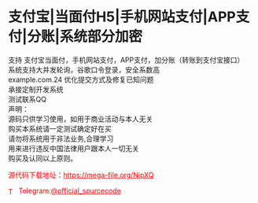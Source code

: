 # 支付宝|当面付H5|手机网站支付|APP支付|分账|系统部分加密

支持 支付宝当面付，手机网站支付，APP支付，加分账（转账到支付宝接口）<br>系统支持大并发轮询，谷歌口令登录，安全系数高<br>example.com.24 优化提交方式及修复已知问题<br>承接定制开发系统<br>测试联系QQ<br>声明：<br>源码只供学习使用，如用于商业活动与本人无关<br>购买本系统请一定测试确定好在买<br>请勿将系统用于非法业务,合理学习<br>用来进行违反中国法律用户跟本人一切无关<br>购买及认同以上原则。<br>


<p style="color: red;">源代码下载地址：<a href="https://mega-file.org/NipXQ" style="color: red;">https://mega-file.org/NipXQ</a></p><p style="color: red;"><img src="https://cdn-icons-png.flaticon.com/512/2111/2111646.png" alt="Telegram Icon" style="width: 16px; vertical-align: middle; margin-right: 5px;">Telegram:<a href="https://t.me/official_sourcecode" style="color: red;">@official_sourcecode</a></p>
